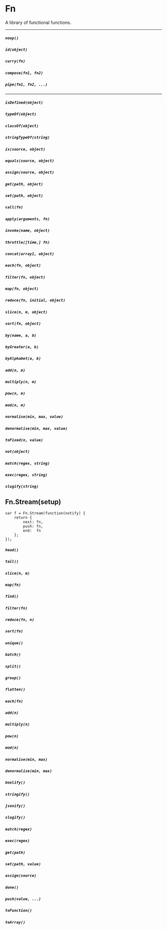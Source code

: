 # Fn

A library of functional functions.

<hr/>

##### `noop()`
##### `id(object)`
##### `curry(fn)`
##### `compose(fn1, fn2)`
##### `pipe(fn1, fn2, ...)`

<hr/>

##### `isDefined(object)`
##### `typeOf(object)`
##### `classOf(object)`
##### `stringTypeOf(string)`
##### `is(source, object)`
##### `equals(source, object)`
##### `assign(source, object)`
##### `get(path, object)`
##### `set(path, object)`
##### `call(fn)`
##### `apply(arguments, fn)`
##### `invoke(name, object)`
##### `throttle([time,] fn)`
##### `concat(array1, object)`
##### `each(fn, object)`
##### `filter(fn, object)`
##### `map(fn, object)`
##### `reduce(fn, initial, object)`
##### `slice(n, m, object)`
##### `sort(fn, object)`
##### `by(name, a, b)`
##### `byGreater(a, b)`
##### `byAlphabet(a, b)`
##### `add(n, m)`
##### `multiply(n, m)`
##### `pow(n, m)`
##### `mod(n, m)`
##### `normalise(min, max, value)`
##### `denormalise(min, max, value)`
##### `toFixed(n, value)`
##### `not(object)`
##### `match(regex, string)`
##### `exec(regex, string)`
##### `slugify(string)`


## Fn.Stream(setup)

    var f = Fn.Stream(function(notify) {
        return {
            next: fn,
            push: fn,
            end:  fn
        };
    });

##### `head()`
##### `tail()`
##### `slice(n, m)`
##### `map(fn)`
##### `find()`
##### `filter(fn)`
##### `reduce(fn, n)`
##### `sort(fn)`
##### `unique()`
##### `batch()`
##### `split()`
##### `group()`
##### `flatten()`
##### `each(fn)`
##### `add(n)`
##### `multiply(n)`
##### `pow(n)`
##### `mod(n)`
##### `normalise(min, max)`
##### `denormalise(min, max)`
##### `boolify()`
##### `stringify()`
##### `jsonify()`
##### `slugify()`
##### `match(regex)`
##### `exec(regex)`
##### `get(path)`
##### `set(path, value)`
##### `assign(source)`
##### `done()`
##### `push(value, ...)`
##### `toFunction()`
##### `toArray()`

